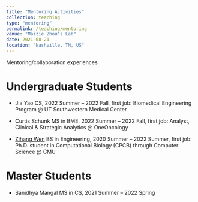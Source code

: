 ```yaml
---
title: "Mentoring Activities"
collection: teaching
type: "mentoring"
permalink: /teaching/mentoring
venue: "Maizie Zhou's Lab"
date: 2021-08-21
location: "Nashville, TN, US"
---
```


Mentoring/collaboration experiences

Undergraduate Students
======
* Jia Yao  CS, 2022 Summer – 2022 Fall, first job: Biomedical Engineering Program @ UT Southwestern Medical Center

* Curtis Schunk  MS in BME, 2022 Summer – 2022 Fall, first job: Analyst, Clinical & Strategic Analytics @ OneOncology

* [Zihang Wen]()  BS in Engineering, 2020 Summer – 2022 Summer, first job: Ph.D. student in Computational Biology (CPCB) through Computer Science @ CMU

Master Students
======
* Sanidhya Mangal  MS in CS, 2021 Summer – 2022 Spring



<!-- Heading 3
====== -->